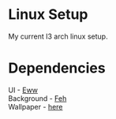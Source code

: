 <h1> Linux Setup </h1>
<p1> My current I3 arch linux setup. </p1>

<h1> Dependencies </h1>
<p1> UI - <a href="https://github.com/elkowar/eww"> Eww </a> </p1>
<br>
<p1> Background - <a href="https://wiki.archlinux.org/title/Feh"> Feh </a> </p1>
<br>
<p1> Wallpaper - <a href=""> here </a> </p1>
<br>
